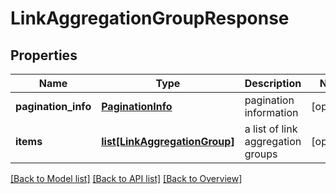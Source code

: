 # LinkAggregationGroupResponse

## Properties
Name | Type | Description | Notes
------------ | ------------- | ------------- | -------------
**pagination_info** | [**PaginationInfo**](PaginationInfo.md) | pagination information | [optional] 
**items** | [**list[LinkAggregationGroup]**](LinkAggregationGroup.md) | a list of link aggregation groups | [optional] 

[[Back to Model list]](index.md#documentation-for-models) [[Back to API list]](index.md#endpoint-properties) [[Back to Overview]](index.md)


